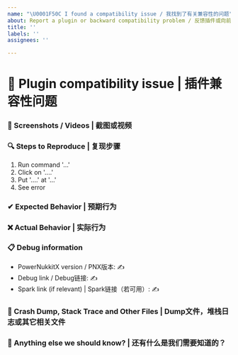 ```yaml
---
name: "\U0001F50C I found a compatibility issue / 我找到了有关兼容性的问题"
about: Report a plugin or backward compatibility problem / 反馈插件或向前兼容的兼容性问题
title: ''
labels: ''
assignees: ''

---
```


# 🔌 Plugin compatibility issue | 插件兼容性问题

<!--
👉 This template is helpful, but you may erase everything if you can express the issue clearly 
👉 该模板用于高效的表达问题，如果您能清楚的描述问题也可无需使用该模板的内容
-->

### 📸 Screenshots / Videos | 截图或视频

<!-- 
✍ If applicable, add screenshots or a video recording to help explain your problem 
✍ 如果可以的话，请附带上相关截图或视频记录，这样将更好的帮助我们解决您遇到的问题
-->

### 🔍 Steps to Reproduce | 复现步骤

<!---
✍ Reliable steps which someone can use to reproduce the issue.
✍ 请在下方填写内容以方便文本更好的复现该问题。
-->

1. Run command '...'
2. Click on '....'
3. Put '....' at '...'
4. See error

### ✔ Expected Behavior | 预期行为

<!-- 
✍ What would you expect to happen
✍ 您预计会发生什么行为
-->

### ❌ Actual Behavior | 实际行为

<!--
✍ What actually happened, if relevant
✍ 但实际发生了什么（请尽量保持于反馈内容相关）
-->

### 📋 Debug information

<!-- Use the 'debugpaste upload' and 'timings paste' command in PowerNukkitX -->
<!-- You can get the version from the file name, the 'about' or 'debugpaste' command outputs -->

* PowerNukkitX version / PNX版本: ✍
* Debug link / Debug链接: ✍
* Spark link (if relevant) | Spark链接（若可用）: ✍

### 💢 Crash Dump, Stack Trace and Other Files | Dump文件，堆栈日志或其它相关文件

<!-- ✍ Use https://hastebin.com for big logs or dumps -->

### 💬 Anything else we should know? | 还有什么是我们需要知道的？

<!-- 
✍ This is the perfect place to add any additional details 
✍ 您可在此补充相关细节，这将有助于我们帮助您解决问题
-->